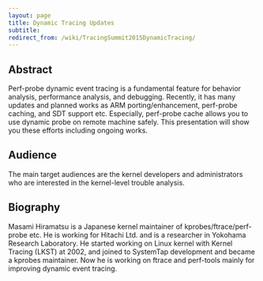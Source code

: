 ```yaml
---
layout: page
title: Dynamic Tracing Updates
subtitle: 
redirect_from: /wiki/TracingSummit2015DynamicTracing/
---
```


## Abstract
Perf-probe dynamic event tracing is a fundamental feature for behavior analysis, performance analysis, and debugging. Recently, it has many updates and planned works as ARM porting/enhancement, perf-probe caching, and SDT support etc. Especially, perf-probe cache allows you to use dynamic probe on remote machine safely. This presentation will show you these efforts including ongoing works.

## Audience
The main target audiences are the kernel developers and administrators who are interested in the kernel-level trouble analysis.

## Biography
Masami Hiramatsu is a Japanese kernel maintainer of kprobes/ftrace/perf-probe etc. He is working for Hitachi Ltd. and is a researcher in Yokohama Research Laboratory. He started working on Linux kernel with Kernel Tracing (LKST) at 2002, and joined to SystemTap development and became a kprobes maintainer. Now he is working on ftrace and perf-tools mainly for improving dynamic event tracing.
